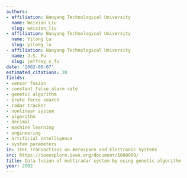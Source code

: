 ```yaml
---
authors:
- affiliation: Nanyang Technological University
  name: Weixian Liu
  slug: weixian_liu
- affiliation: Nanyang Technological University
  name: Yilong Lu
  slug: yilong_lu
- affiliation: Nanyang Technological University
  name: J.S. Fu
  slug: jeffrey_s_fu
date: '2002-08-07'
estimated_citations: 20
fields:
- sensor fusion
- constant false alarm rate
- genetic algorithm
- brute force search
- radar tracker
- nonlinear system
- algorithm
- decimal
- machine learning
- engineering
- artificial intelligence
- system parameters
in: IEEE Transactions on Aerospace and Electronic Systems
src: https://ieeexplore.ieee.org/document/1008989/
title: Data fusion of multiradar system by using genetic algorithm
year: 2002
---
```

